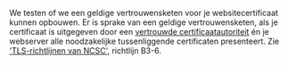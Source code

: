 We testen of we een geldige vertrouwensketen voor je websitecertificaat kunnen opbouwen. Er is sprake van een geldige vertrouwensketen, als je certificaat is uitgegeven door een [vertrouwde certificaatautoriteit](https://www.mozilla.org/en-US/about/governance/policies/security-group/certs/) én je webserver alle noodzakelijke tussenliggende certificaten presenteert. Zie ['TLS-richtlijnen van NCSC'](https://www.ncsc.nl/actueel/whitepapers/ict-beveiligingsrichtlijnen-voor-transport-layer-security-tls.html), richtlijn B3-6.

